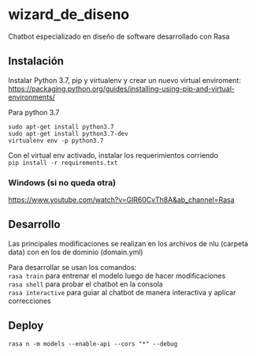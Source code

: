 # wizard_de_diseno
Chatbot especializado en diseño de software desarrollado con Rasa

## Instalación
Instalar Python 3.7, pip y virtualenv y crear un nuevo virtual enviroment: <br/>
https://packaging.python.org/guides/installing-using-pip-and-virtual-environments/

Para python 3.7
```
sudo apt-get install python3.7
sudo apt-get install python3.7-dev
virtualenv env -p python3.7
```


Con el virtual env activado, instalar los requerimientos corriendo<br/>
```pip install -r requirements.txt```

### Windows (si no queda otra)
https://www.youtube.com/watch?v=GlR60CvTh8A&ab_channel=Rasa

## Desarrollo

Las principales modificaciones se realizan en los archivos de nlu (carpeta data) con en los de dominio (domain.yml)

Para desarrollar se usan los comandos:<br/>
`rasa train` para entrenar el modelo luego de hacer modificaciones <br/>
`rasa shell` para probar el chatbot en la consola<br/>
`rasa interactive` para guiar al chatbot de manera interactiva y aplicar correcciones<br/>

## Deploy
`rasa n -m models --enable-api --cors "*" --debug`
